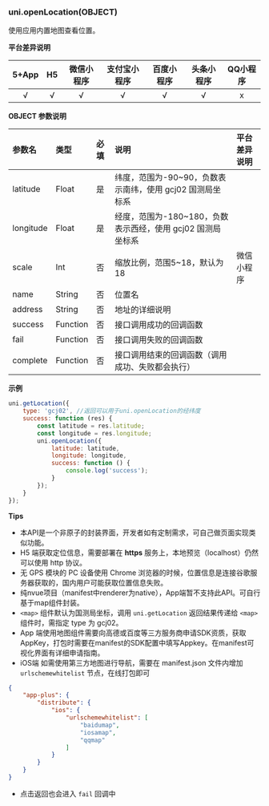 ### uni.openLocation(OBJECT)
使用应用内置地图查看位置。

**平台差异说明**

|5+App|H5|微信小程序|支付宝小程序|百度小程序|头条小程序|QQ小程序|
|:-:|:-:|:-:|:-:|:-:|:-:|:-:|
|√|√|√|√|√|√|x|

**OBJECT 参数说明**

|参数名|类型|必填|说明|平台差异说明|
|:-|:-|:-|:-|:-|
|latitude|Float|是|纬度，范围为-90~90，负数表示南纬，使用 gcj02 国测局坐标系||
|longitude|Float|是|经度，范围为-180~180，负数表示西经，使用 gcj02 国测局坐标系||
|scale|Int|否|缩放比例，范围5~18，默认为18|微信小程序|
|name|String|否|位置名||
|address|String|否|地址的详细说明||
|success|Function|否|接口调用成功的回调函数||
|fail|Function|否|接口调用失败的回调函数||
|complete|Function|否|接口调用结束的回调函数（调用成功、失败都会执行）|&nbsp;|

**示例**

```javascript
uni.getLocation({
	type: 'gcj02', //返回可以用于uni.openLocation的经纬度
	success: function (res) {
		const latitude = res.latitude;
		const longitude = res.longitude;
		uni.openLocation({
			latitude: latitude,
			longitude: longitude,
			success: function () {
				console.log('success');
			}
		});
	}
});
```

**Tips**

- 本API是一个非原子的封装界面，开发者如有定制需求，可自己做页面实现类似功能。
- H5 端获取定位信息，需要部署在 **https** 服务上，本地预览（localhost）仍然可以使用 http 协议。
- 无 GPS 模块的 PC 设备使用 Chrome 浏览器的时候，位置信息是连接谷歌服务器获取的，国内用户可能获取位置信息失败。
- 纯nvue项目（manifest中renderer为native），App端暂不支持此API。可自行基于map组件封装。
- ``<map>`` 组件默认为国测局坐标，调用 ``uni.getLocation`` 返回结果传递给 ``<map>`` 组件时，需指定 type 为 gcj02。
- App 端使用地图组件需要向高德或百度等三方服务商申请SDK资质，获取AppKey，打包时需要在manifest的SDK配置中填写Appkey。在manifest可视化界面有详细申请指南。
- iOS端 如需使用第三方地图进行导航，需要在 manifest.json 文件内增加 ``urlschemewhitelist`` 节点，在线打包即可
```json
{  
    "app-plus": {  
        "distribute": {  
            "ios": {  
                "urlschemewhitelist": [  
                    "baidumap",  
                    "iosamap",  
                    "qqmap"  
                ]  
            }  
        }  
    }  
}  
```

- 点击返回也会进入 `fail` 回调中
